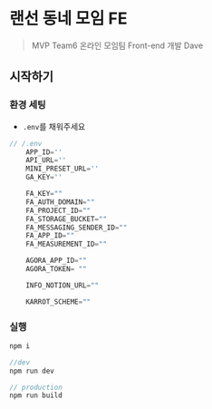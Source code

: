 # 랜선 동네 모임 FE

> MVP Team6 온라인 모임팀 Front-end 개발 Dave


## 시작하기


### 환경 세팅
- `.env`를 채워주세요

``` javascript
// /.env
    APP_ID=''
    API_URL=''
    MINI_PRESET_URL=''
    GA_KEY=''

    FA_KEY=""
    FA_AUTH_DOMAIN=""
    FA_PROJECT_ID=""
    FA_STORAGE_BUCKET=""
    FA_MESSAGING_SENDER_ID=""
    FA_APP_ID=""
    FA_MEASUREMENT_ID=""

    AGORA_APP_ID=""
    AGORA_TOKEN= ""

    INFO_NOTION_URL=""

    KARROT_SCHEME=""
 ```


### 실행

``` javascript
npm i

//dev
npm run dev

// production
npm run build
 ```